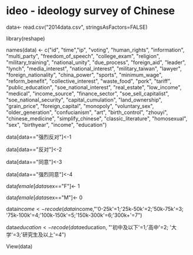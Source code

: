 # ideo - ideology survey of Chinese 


data<- read.csv("2014data.csv", stringsAsFactors=FALSE)

library(reshape)

names(data) <- c("id", "time","ip", "voting", "human_rights", 
                   "information", "multi_party", "freedom_of_speech",
                   "college_exam", "religion", "military_training",
                   "national_unity", "due_process", "foreign_aid",
                   "leader", "lynch", "media_interest", "national_interest",
                   "military_taiwan", "lawyer", "foreign_nationality",
                   "china_power", "sports", "minimum_wage", "reform_benefit",
                   "collective_interest", "waste_food", "pork", "tariff",
                   "public_education", "soe_national_interest", "real_estate", "low_income",
                   "medical", "income_source", "finance_sector", "soe_sell_capitalist", 
                   "soe_national_security", "capital_cumulation", "land_ownership",
                   "grain_price", "foreign_capital", "monopoly", "voluntary_sex",
                   "older_generation", "confucianism", "art", "birth_control",
                   "zhouyi", "chinese_medicine", "simplify_chinese", 
                   "classic_literature", "homosexual", "sex", "birthyear",
                   "income", "education")
                   

data[data=="强烈反对"]<-1

data[data=="反对"]<-2

data[data=="同意"]<-3

data[data=="强烈同意"]<-4

data$female[data$sex=="F"]<- 1

data$female[data$sex=="M"]<- 0

data$income<-recode(data$income,"'0-25k'=1;'25k-50k'=2;'50k-75k'=3;
                    '75k-100k'=4;'100k-150k'=5;'150k-300k'=6;'300k+'=7")
                    
data$education<- recode(data$education, "'初中及以下'=1;'高中'=2;
                        '大学'=3;'研究生及以上'=4")
                        
View(data)
